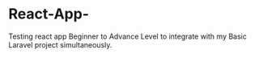 # React-App-
Testing react app Beginner to Advance Level to integrate with my Basic Laravel project simultaneously.

